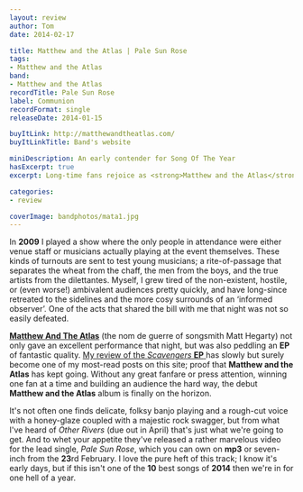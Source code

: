 ```yaml
---
layout: review
author: Tom
date: 2014-02-17

title: Matthew and the Atlas | Pale Sun Rose
tags:
- Matthew and the Atlas
band:
- Matthew and the Atlas
recordTitle: Pale Sun Rose
label: Communion
recordFormat: single
releaseDate: 2014-01-15

buyItLink: http://matthewandtheatlas.com/
buyItLinkTitle: Band's website

miniDescription: An early contender for Song Of The Year
hasExcerpt: true
excerpt: Long-time fans rejoice as <strong>Matthew and the Atlas</strong> herald the release of their debut <strong>LP</strong> with the fantastic single, <strong>Pale Sun Rose</strong>.

categories:
- review

coverImage: bandphotos/mata1.jpg
---
```


In **2009** I played a show where the only people in attendance were either venue staff or musicians actually playing at the event themselves. These kinds of turnouts are sent to test young musicians; a rite-of-passage that separates the wheat from the chaff, the men from the boys, and the true artists from the dilettantes. Myself, I grew tired of the non-existent, hostile, or (even worse!) ambivalent audiences pretty quickly, and have long-since retreated to the sidelines and the more cosy surrounds of an ‘informed observer’. One of the acts that shared the bill with me that night was not so easily defeated.

**[Matthew And The Atlas](http://matthewandtheatlas.com/)** (the nom de guerre of songsmith Matt Hegarty) not only gave an excellent performance that night, but was also peddling an **EP** of fantastic quality. [My review of the *Scavengers* **EP** ](http://eatenbymonsters/live/scavengers-matthew-and-the-atlas/)has slowly but surely become one of my most-read posts on this site; proof that **Matthew and the Atlas** has kept going. Without any great fanfare or press attention, winning one fan at a time and building an audience the hard way, the debut **Matthew and the Atlas** album is finally on the horizon.

It's not often one finds delicate, folksy banjo playing and a rough-cut voice with a honey-glaze coupled with a majestic rock swagger, but from what I've heard of *Other Rivers* (due out in April) that's just what we're going to get. And to whet your appetite they've released a rather marvelous video for the lead single, *Pale Sun Rose*, which you can own on **mp3** or seven-inch from the **23**rd February. I love the pure heft of this track; I know it's early days, but if this isn't one of the **10** best songs of **2014** then we're in for one hell of a year.
